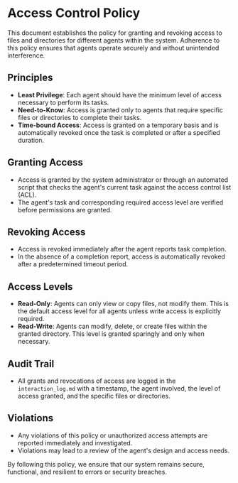 # Access Control Policy

This document establishes the policy for granting and revoking access to files and directories for different agents within the system. Adherence to this policy ensures that agents operate securely and without unintended interference.

## Principles

- **Least Privilege**: Each agent should have the minimum level of access necessary to perform its tasks.
- **Need-to-Know**: Access is granted only to agents that require specific files or directories to complete their tasks.
- **Time-bound Access**: Access is granted on a temporary basis and is automatically revoked once the task is completed or after a specified duration.

## Granting Access

- Access is granted by the system administrator or through an automated script that checks the agent's current task against the access control list (ACL).
- The agent's task and corresponding required access level are verified before permissions are granted.

## Revoking Access

- Access is revoked immediately after the agent reports task completion.
- In the absence of a completion report, access is automatically revoked after a predetermined timeout period.

## Access Levels

- **Read-Only**: Agents can only view or copy files, not modify them. This is the default access level for all agents unless write access is explicitly required.
- **Read-Write**: Agents can modify, delete, or create files within the granted directory. This level is granted sparingly and only when necessary.

## Audit Trail

- All grants and revocations of access are logged in the `interaction_log.md` with a timestamp, the agent involved, the level of access granted, and the specific files or directories.

## Violations

- Any violations of this policy or unauthorized access attempts are reported immediately and investigated.
- Violations may lead to a review of the agent's design and access needs.

By following this policy, we ensure that our system remains secure, functional, and resilient to errors or security breaches.

